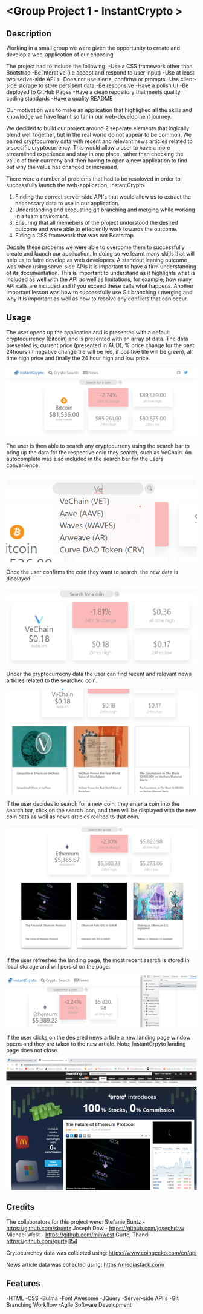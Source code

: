 # <Group Project 1 - InstantCrypto >

## Description
Working in a small group we were given the opportunity to create and develop a web-application of our choosing.

The project had to include the following: 
-Use a CSS framework other than Bootstrap 
-Be interative (i.e accept and respond to user input)
-Use at least two serive-side API's
-Does not use alerts, confirms or prompts
-Use client-side storage to store persisent data 
-Be responsive 
-Have a polish UI 
-Be deployed to GitHub Pages 
-Have a clean repository that meets quality coding standards 
-Have a quality README 

Our motivation was to make an application that highlighed all the skills and knowledge we have learnt so far in our web-development journey. 

We decided to build our project around 2 seperate elements that logically blend well together, but in the real world do not appear to be common. We paired cryptocurreny data with recent and relevant news articles related to a specific cryptocurrency. This would allow a user to have a more streamlined experience and stay in one place, rather than checking the value of their currecny and then having to open a new application to find out why the value has changed or increased. 

There were a number of problems that had to be resoloved in order to successfully launch the web-application; InstantCrypto. 
1) Finding the correct server-side API's that would allow us to extract the neccessary data to use in our application.
2) Understanding and execusting git branching and merging while working in a team enviroment. 
3) Ensuring that all memebers of the project understood the desired outcome and were able to effeciently work towards the outcome. 
4) Fiding a CSS framework that was not Bootstrap. 

Depsite these probems we were able to overcome them to successfully create and launch our application. In doing so we learnt many skills that will help us to futre develop as web developers. A standout leaning outcome was when using serve-side APIs it is important to have a firm understanding of its documentation. This is important to understand as it highlights what is included as well with the API as well as limitations, for example; how many API calls are included and if you exceed these calls what happens. Another important lesson was how to successfully use Git branching / merging and why it is important as well as how to resolve any conflicts that can occur.  


## Usage
The user opens up the application and is presented with a default cryptocurrency (Bitcoin) and is presented with an array of data. The data presented is; current price (presented in AUD), % price change for the past 24hours (if negative change tile will be red, if positive tile will be green), all time high price and finally the 24 hour high and low price. 

![default](assets/images/default.png)

The user is then able to search any cryptocurreny using the search bar to bring up the data for the respective coin they search, such as VeChain. An autocomplete was also included in the search bar for the users convenience.  

![search](assets/images/search.png)

Once the user confirms the coin they want to search, the new data is displayed. 

![new](assets/images/new.png)

Under the cryptocurrecny data the user can find recent and relevant news articles related to the searched coin. 

![article](assets/images/article.png)

If the user decides to search for a new coin, they enter a coin into the search bar, click on the search icon, and then will be displayed with the new coin data as well as news articles realted to that coin. 

![different-search](assets/images/different-search.png)

If the user refreshes the landing page, the most recent search is stored in local storage and will persist on the page. 

![local](assets/images/local.png)

If the user clicks on the desiered news article a new landing page window opens and they are taken to the new article. Note; InstantCrpyto landing page does not close. 

![window](assets/images/window.png)

## Credits
The collaborators for this project were: 
Stefanie Buntz - https://github.com/sbuntz 
Joseph Daw - https://github.com/josephdaw
Michael West - https://github.com/mjhwest
Gurtej Thandi - https://github.com/gurtej154

Crytocurrency data was collected using:
https://www.coingecko.com/en/api

News article data was collected using: 
https://mediastack.com/


## Features
-HTML
-CSS 
-Bulma 
-Font Awesome 
-JQuery 
-Server-side API's
-Git Branching Workflow 
-Agile Software Development 



